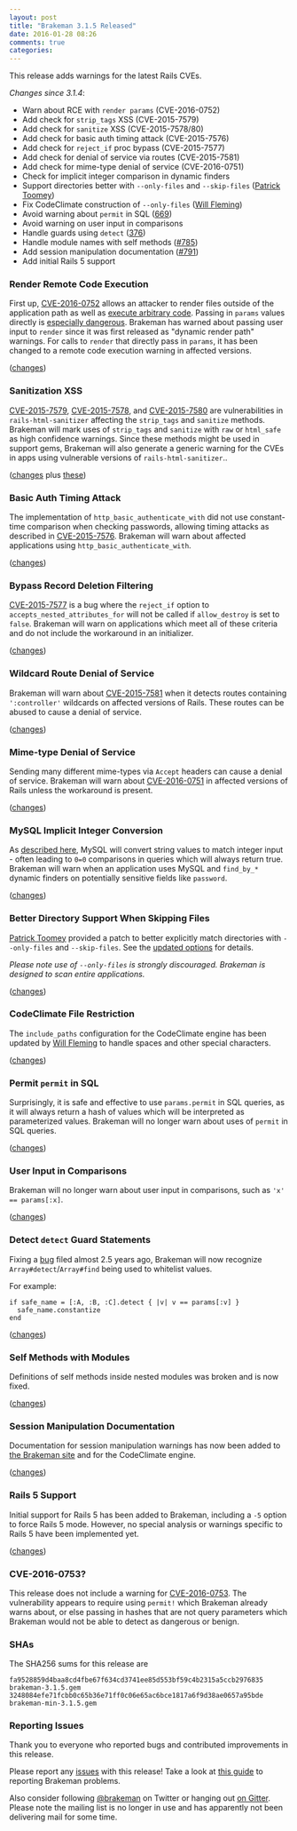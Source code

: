 ```yaml
---
layout: post
title: "Brakeman 3.1.5 Released"
date: 2016-01-28 08:26
comments: true
categories: 
---
```


This release adds warnings for the latest Rails CVEs.

*Changes since 3.1.4*:

* Warn about RCE with `render params` (CVE-2016-0752)
* Add check for `strip_tags` XSS (CVE-2015-7579)
* Add check for `sanitize` XSS (CVE-2015-7578/80)
* Add check for basic auth timing attack (CVE-2015-7576)
* Add check for `reject_if` proc bypass (CVE-2015-7577)
* Add check for denial of service via routes (CVE-2015-7581)
* Add check for mime-type denial of service (CVE-2016-0751)
* Check for implicit integer comparison in dynamic finders
* Support directories better with `--only-files` and `--skip-files` ([Patrick Toomey](https://github.com/ptoomey3))
* Fix CodeClimate construction of `--only-files` ([Will Fleming](https://github.com/wfleming))
* Avoid warning about `permit` in SQL ([669](https://github.com/presidentbeef/brakeman/issues/669))
* Avoid warning on user input in comparisons
* Handle guards using `detect` ([376](https://github.com/presidentbeef/brakeman/issues/376))
* Handle module names with self methods ([#785](https://github.com/presidentbeef/brakeman/issues/785))
* Add session manipulation documentation ([#791](https://github.com/presidentbeef/brakeman/pull/791))
* Add initial Rails 5 support

### Render Remote Code Execution

First up, [CVE-2016-0752](https://groups.google.com/d/msg/rubyonrails-security/335P1DcLG00/OfB9_LhbFQAJ) allows an attacker to render files outside of the application path as well as [execute arbitrary code](https://nvisium.com/blog/2016/01/26/rails-dynamic-render-to-rce-cve-2016-0752/). Passing in `params` values directly is [especially dangerous](https://twitter.com/joernchen/status/456822118500823040). Brakeman has warned about passing user input to `render` since it was first released as "dynamic render path" warnings. For calls to `render` that directly pass in `params`, it has been changed to a remote code execution warning in affected versions.

([changes](https://github.com/presidentbeef/brakeman/pull/807))

### Sanitization XSS

[CVE-2015-7579](https://groups.google.com/d/msg/rubyonrails-security/OU9ugTZcbjc/PjEP46pbFQAJ), [CVE-2015-7578](https://github.com/presidentbeef/brakeman/pull/807), and [CVE-2015-7580](https://groups.google.com/d/msg/rubyonrails-security/uh--W4TDwmI/m_CVZtdbFQAJ) are vulnerabilities in `rails-html-sanitizer` affecting the `strip_tags` and `sanitize` methods. Brakeman will mark uses of `strip_tags` and `sanitize` with `raw` or `html_safe` as high confidence warnings. Since these methods might be used in support gems, Brakeman will also generate a generic warning for the CVEs in apps using vulnerable versions of `rails-html-sanitizer`..

([changes](https://github.com/presidentbeef/brakeman/pull/805) plus [these](https://github.com/presidentbeef/brakeman/pull/806))

### Basic Auth Timing Attack

The implementation of `http_basic_authenticate_with` did not use constant-time comparison when checking passwords, allowing timing attacks as described in [CVE-2015-7576](https://groups.google.com/d/msg/rubyonrails-security/ANv0HDHEC3k/mt7wNGxbFQAJ). Brakeman will warn about affected applications using `http_basic_authenticate_with`.

([changes](https://github.com/presidentbeef/brakeman/pull/800))

### Bypass Record Deletion Filtering

[CVE-2015-7577](https://groups.google.com/d/msg/rubyonrails-security/cawsWcQ6c8g/tegZtYdbFQAJ) is a bug where the `reject_if` option to `accepts_nested_attributes_for` will not be called if `allow_destroy` is set to `false`. Brakeman will warn on applications which meet all of these criteria and do not include the workaround in an initializer.

([changes](https://github.com/presidentbeef/brakeman/pull/804))

### Wildcard Route Denial of Service

Brakeman will warn about [CVE-2015-7581](https://groups.google.com/d/msg/rubyonrails-security/dthJ5wL69JE/YzPnFelbFQAJ) when it detects routes containing `':controller'` wildcards on affected versions of Rails. These routes can be abused to cause a denial of service.

([changes](https://github.com/presidentbeef/brakeman/pull/808))

### Mime-type Denial of Service

Sending many different mime-types via `Accept` headers can cause a denial of service. Brakeman will warn about [CVE-2016-0751](https://groups.google.com/d/msg/rubyonrails-security/9oLY_FCzvoc/w9oI9XxbFQAJ) in affected versions of Rails unless the workaround is present.

([changes](https://github.com/presidentbeef/brakeman/pull/801))

### MySQL Implicit Integer Conversion

As [described here](http://www.phenoelit.org/blog/archives/2013/02/05/mysql_madness_and_rails/), MySQL will convert string values to match integer input - often leading to `0=0` comparisons in queries which will always return true. Brakeman will warn when an application uses MySQL and `find_by_*` dynamic finders on potentially sensitive fields like `password`.

([changes](https://github.com/presidentbeef/brakeman/pull/798))

### Better Directory Support When Skipping Files

[Patrick Toomey](https://github.com/ptoomey3) provided a patch to better explicitly match directories with `--only-files` and `--skip-files`. See the [updated options](https://github.com/presidentbeef/brakeman/blob/82de21d7c85acd8980ae7c4b86d77207f73b3444/OPTIONS.md#scanning-options) for details.

*Please note use of `--only-files` is strongly discouraged. Brakeman is designed to scan entire applications.*

([changes](https://github.com/presidentbeef/brakeman/pull/764))

### CodeClimate File Restriction 

The `include_paths` configuration for the CodeClimate engine has been updated by [Will Fleming](https://github.com/wfleming) to handle spaces and other special characters.

([changes](https://github.com/presidentbeef/brakeman/pull/803/))

### Permit `permit` in SQL

Surprisingly, it is safe and effective to use `params.permit` in SQL queries, as it will always return a hash of values which will be interpreted as parameterized values. Brakeman will no longer warn about uses of `permit` in SQL queries.

([changes](https://github.com/presidentbeef/brakeman/pull/795))

### User Input in Comparisons

Brakeman will no longer warn about user input in comparisons, such as `'x' == params[:x]`.

([changes](https://github.com/presidentbeef/brakeman/pull/793))

### Detect `detect` Guard Statements

Fixing a [bug](https://github.com/presidentbeef/brakeman/issues/376) filed almost 2.5 years ago, Brakeman will now recognize `Array#detect`/`Array#find` being used to whitelist values.

For example:

    if safe_name = [:A, :B, :C].detect { |v| v == params[:v] }
      safe_name.constantize
    end

([changes](https://github.com/presidentbeef/brakeman/pull/794/))

### Self Methods with Modules

Definitions of self methods inside nested modules was broken and is now fixed.

([changes](https://github.com/presidentbeef/brakeman/pull/792))

### Session Manipulation Documentation

Documentation for session manipulation warnings has now been added to [the Brakeman site](http://brakemanscanner.org/docs/warning_types/session_manipulation/) and for the CodeClimate engine.

([changes](https://github.com/presidentbeef/brakeman/pull/791))

### Rails 5 Support

Initial support for Rails 5 has been added to Brakeman, including a `-5` option to force Rails 5 mode. However, no special analysis or warnings specific to Rails 5 have been implemented yet.

([changes](https://github.com/presidentbeef/brakeman/pull/799))

### CVE-2016-0753?

This release does not include a warning for [CVE-2016-0753](https://groups.google.com/d/msg/rubyonrails-security/6jQVC1geukQ/8oYETcxbFQAJ). The vulnerability appears to require using `permit!` which Brakeman already warns about, or else passing in hashes that are not query parameters which Brakeman would not be able to detect as dangerous or benign.

### SHAs

The SHA256 sums for this release are

    fa9528859d4baa8cd4fbe67f634cd3741ee85d553bf59c4b2315a5ccb2976835  brakeman-3.1.5.gem
    3248084efe71fcbb0c65b36e71ff0c06e65ac6bce1817a6f9d38ae0657a95bde  brakeman-min-3.1.5.gem

### Reporting Issues

Thank you to everyone who reported bugs and contributed improvements in this release.

Please report any [issues](https://github.com/presidentbeef/brakeman/issues) with this release! Take a look at [this guide](https://github.com/presidentbeef/brakeman/wiki/How-to-Report-a-Brakeman-Issue) to reporting Brakeman problems.

Also consider following [@brakeman](https://twitter.com/brakeman) on Twitter or hanging out [on Gitter](https://gitter.im/presidentbeef/brakeman). Please note the mailing list is no longer in use and has apparently not been delivering mail for some time.
